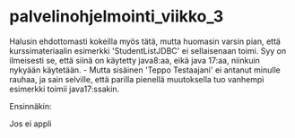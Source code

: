 # palvelinohjelmointi_viikko_3

Halusin ehdottomasti kokeilla myös tätä, mutta huomasin varsin pian, että kurssimateriaalin esimerkki 'StudentListJDBC' ei sellaisenaan toimi.
Syy on ilmeisesti se, että siinä on käytetty java8:aa, eikä java 17:aa, niinkuin nykyään käytetään. - Mutta sisäinen 'Teppo Testaajani' ei antanut
minulle rauhaa, ja sain selville, että parilla pienellä muutoksella tuo vanhempi esimerkki toimii java17:ssakin.

Ensinnäkin:

Jos ei appli
